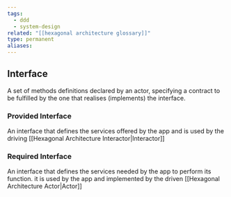 ```yaml
---
tags:
  - ddd
  - system-design
related: "[[hexagonal architecture glossary]]"
type: permanent
aliases: 
---
```

## Interface

A set of methods definitions declared by an actor, specifying a contract to be fulfilled by the one that realises (implements) the interface.

### Provided Interface 
An interface that defines the services offered by the app and is used by the driving [[Hexagonal Architecture Interactor|Interactor]] 

### Required Interface 
An interface that defines the services needed by the app to perform its function. it is used by the app and implemented by the driven [[Hexagonal Architecture Actor|Actor]]
